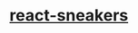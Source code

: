 # [react-sneakers](https://github.com/YSergo/vscode-keyboard-shortcuts-macOS-dark-theme/blob/main/keyboard-shortcuts-macos.png?raw=true)
 
